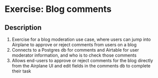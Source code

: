# Exercise: Blog comments

## Description

1. Exercise for a blog moderation use case, where users can jump into Airplane to approve or reject comments from users on a blog
2. Connects to a Postgres db for comments and Airtable for user moderator information, and who is to check those comments
3. Allows end-users to approve or reject comments for the blog directly from the Airplane UI and edit fields in the comments db to complete their task
